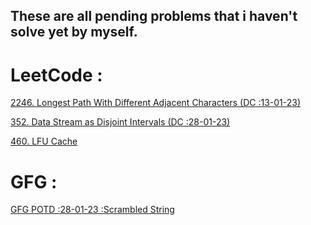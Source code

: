 ## These are all pending problems that i haven't solve yet by myself.
# LeetCode :
<a href="https://leetcode.com/problems/longest-path-with-different-adjacent-characters/">2246. Longest Path With Different Adjacent Characters (DC :13-01-23)</a>

<a href="https://leetcode.com/problems/data-stream-as-disjoint-intervals/">352. Data Stream as Disjoint Intervals (DC :28-01-23)
</a>

<a href="https://leetcode.com/problems/lfu-cache/">460. LFU Cache</a>

# GFG :
<a href="https://practice.geeksforgeeks.org/problems/scrambled-string/1">GFG POTD :28-01-23 :Scrambled String</a>
